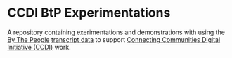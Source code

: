 # CCDI BtP Experimentations

A repository containing exerimentations and demonstrations with using the [By The People](https://crowd.loc.gov/) [transcript data](https://www.loc.gov/search/?fa=contributor:by+the+people+%28program%29) to support [Connecting Communities Digital Initiative (CCDI)](https://www.loc.gov/programs/of-the-people/represent/connecting-communities-digital-initiative/) work.


